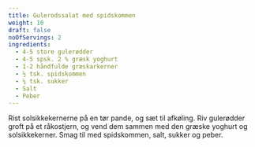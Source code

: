 ```yaml
---
title: Gulerodssalat med spidskommen
weight: 10
draft: false
noOfServings: 2
ingredients:
  - 4-5 store gulerødder
  - 4-5 spsk. 2 % græsk yoghurt
  - 1-2 håndfulde græskarkerner
  - ½ tsk. spidskommen
  - ¼ tsk. sukker
  - Salt
  - Peber
---
```


Rist solsikkekernerne på en tør pande, og sæt til afkøling. Riv
gulerødder groft på et råkostjern, og vend dem sammen med den græske
yoghurt og solsikkekerner. Smag til med spidskommen, salt, sukker og
peber.

